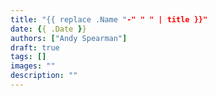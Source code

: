 ```yaml
---
title: "{{ replace .Name "-" " " | title }}"
date: {{ .Date }}
authors: ["Andy Spearman"]
draft: true
tags: []
images: ""
description: ""
---
```


